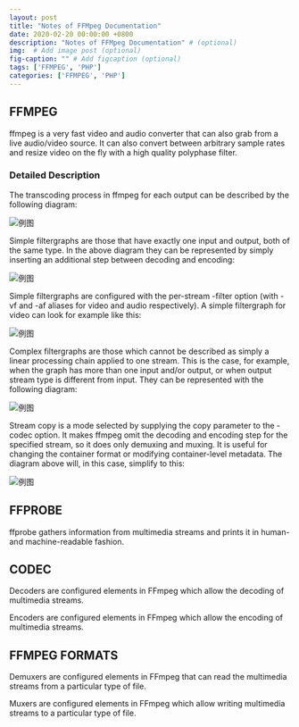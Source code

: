 ```yaml
---
layout: post
title: "Notes of FFMpeg Documentation"
date: 2020-02-20 00:00:00 +0800
description: "Notes of FFMpeg Documentation" # (optional)
img:  # Add image post (optional)
fig-caption: "" # Add figcaption (optional)
tags: ['FFMPEG', 'PHP']
categories: ['FFMPEG', 'PHP']
---
```


## FFMPEG

ffmpeg is a very fast video and audio converter that can also grab from a live audio/video source. It can also convert between arbitrary sample rates and resize video on the fly with a high quality polyphase filter.

### Detailed Description

The transcoding process in ffmpeg for each output can be described by the following diagram:

![例图]({{site.baseurl}}/assets/img/notes-of-ffmpeg-documentation.png)

Simple filtergraphs are those that have exactly one input and output, both of the same type. In the above diagram they can be represented by simply inserting an additional step between decoding and encoding:

![例图]({{site.baseurl}}/assets/img/notes-of-ffmpeg-documentation1.png)

Simple filtergraphs are configured with the per-stream -filter option (with -vf and -af aliases for video and audio respectively). A simple filtergraph for video can look for example like this:

![例图]({{site.baseurl}}/assets/img/notes-of-ffmpeg-documentation2.png)

Complex filtergraphs are those which cannot be described as simply a linear processing chain applied to one stream. This is the case, for example, when the graph has more than one input and/or output, or when output stream type is different from input. They can be represented with the following diagram:

![例图]({{site.baseurl}}/assets/img/notes-of-ffmpeg-documentation3.png)

Stream copy is a mode selected by supplying the copy parameter to the -codec option. It makes ffmpeg omit the decoding and encoding step for the specified stream, so it does only demuxing and muxing. It is useful for changing the container format or modifying container-level metadata. The diagram above will, in this case, simplify to this:

![例图]({{site.baseurl}}/assets/img/notes-of-ffmpeg-documentation4.png)

## FFPROBE

ffprobe gathers information from multimedia streams and prints it in human- and machine-readable fashion.

## CODEC

Decoders are configured elements in FFmpeg which allow the decoding of multimedia streams.

Encoders are configured elements in FFmpeg which allow the encoding of multimedia streams.

## FFMPEG FORMATS

Demuxers are configured elements in FFmpeg that can read the multimedia streams from a particular type of file.

Muxers are configured elements in FFmpeg which allow writing multimedia streams to a particular type of file.